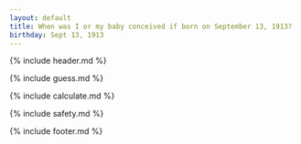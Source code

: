 ```yaml
---
layout: default
title: When was I or my baby conceived if born on September 13, 1913?
birthday: Sept 13, 1913
---
```


{% include header.md %}

{% include guess.md %}

{% include calculate.md %}

{% include safety.md %}

{% include footer.md %}



